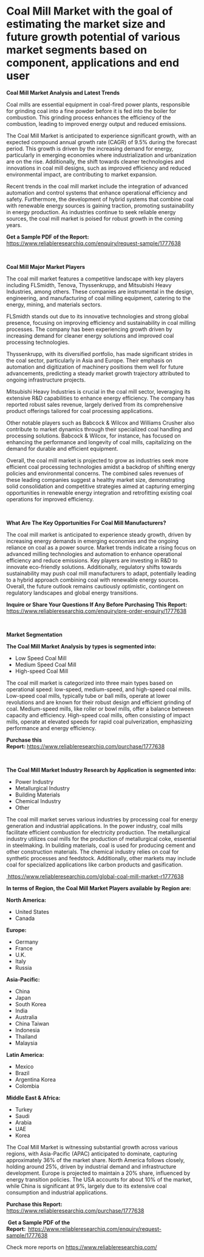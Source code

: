 <p><h1>Coal Mill Market with the goal of estimating the market size and future growth potential of various market segments based on component, applications and end user</h1></p><p><strong>Coal Mill Market Analysis and Latest Trends</strong></p>
<p><p>Coal mills are essential equipment in coal-fired power plants, responsible for grinding coal into a fine powder before it is fed into the boiler for combustion. This grinding process enhances the efficiency of the combustion, leading to improved energy output and reduced emissions.</p><p>The Coal Mill Market is anticipated to experience significant growth, with an expected compound annual growth rate (CAGR) of 9.5% during the forecast period. This growth is driven by the increasing demand for energy, particularly in emerging economies where industrialization and urbanization are on the rise. Additionally, the shift towards cleaner technologies and innovations in coal mill designs, such as improved efficiency and reduced environmental impact, are contributing to market expansion.</p><p>Recent trends in the coal mill market include the integration of advanced automation and control systems that enhance operational efficiency and safety. Furthermore, the development of hybrid systems that combine coal with renewable energy sources is gaining traction, promoting sustainability in energy production. As industries continue to seek reliable energy sources, the coal mill market is poised for robust growth in the coming years.</p></p>
<p><strong>Get a Sample PDF of the Report:&nbsp;</strong> <a href="https://www.reliableresearchiq.com/enquiry/request-sample/1777638?utm_campaign=3296&utm_medium=2&utm_source=Github&utm_content=ia&utm_term=09042025&utm_id=coal-mill">https://www.reliableresearchiq.com/enquiry/request-sample/1777638</a></p>
<p>&nbsp;</p>
<p><strong>Coal Mill Major Market Players</strong></p>
<p><p>The coal mill market features a competitive landscape with key players including FLSmidth, Tenova, Thyssenkrupp, and Mitsubishi Heavy Industries, among others. These companies are instrumental in the design, engineering, and manufacturing of coal milling equipment, catering to the energy, mining, and materials sectors.</p><p>FLSmidth stands out due to its innovative technologies and strong global presence, focusing on improving efficiency and sustainability in coal milling processes. The company has been experiencing growth driven by increasing demand for cleaner energy solutions and improved coal processing technologies.</p><p>Thyssenkrupp, with its diversified portfolio, has made significant strides in the coal sector, particularly in Asia and Europe. Their emphasis on automation and digitization of machinery positions them well for future advancements, predicting a steady market growth trajectory attributed to ongoing infrastructure projects.</p><p>Mitsubishi Heavy Industries is crucial in the coal mill sector, leveraging its extensive R&D capabilities to enhance energy efficiency. The company has reported robust sales revenue, largely derived from its comprehensive product offerings tailored for coal processing applications.</p><p>Other notable players such as Babcock & Wilcox and Williams Crusher also contribute to market dynamics through their specialized coal handling and processing solutions. Babcock & Wilcox, for instance, has focused on enhancing the performance and longevity of coal mills, capitalizing on the demand for durable and efficient equipment.</p><p>Overall, the coal mill market is projected to grow as industries seek more efficient coal processing technologies amidst a backdrop of shifting energy policies and environmental concerns. The combined sales revenues of these leading companies suggest a healthy market size, demonstrating solid consolidation and competitive strategies aimed at capturing emerging opportunities in renewable energy integration and retrofitting existing coal operations for improved efficiency.</p></p>
<p>&nbsp;</p>
<p><strong>What Are The Key Opportunities For Coal Mill Manufacturers?</strong></p>
<p><p>The coal mill market is anticipated to experience steady growth, driven by increasing energy demands in emerging economies and the ongoing reliance on coal as a power source. Market trends indicate a rising focus on advanced milling technologies and automation to enhance operational efficiency and reduce emissions. Key players are investing in R&D to innovate eco-friendly solutions. Additionally, regulatory shifts towards sustainability may push coal mill manufacturers to adapt, potentially leading to a hybrid approach combining coal with renewable energy sources. Overall, the future outlook remains cautiously optimistic, contingent on regulatory landscapes and global energy transitions.</p></p>
<p><strong>Inquire or Share Your Questions If Any Before Purchasing This Report:</strong> <a href="https://www.reliableresearchiq.com/enquiry/pre-order-enquiry/1777638?utm_campaign=3296&utm_medium=2&utm_source=Github&utm_content=ia&utm_term=09042025&utm_id=coal-mill">https://www.reliableresearchiq.com/enquiry/pre-order-enquiry/1777638</a></p>
<p>&nbsp;</p>
<p><strong>Market Segmentation</strong></p>
<p><strong>The Coal Mill Market Analysis by types is segmented into:</strong></p>
<p><ul><li>Low Speed Coal Mill</li><li>Medium Speed Coal Mill</li><li>High-speed Coal Mill</li></ul></p>
<p><p>The coal mill market is categorized into three main types based on operational speed: low-speed, medium-speed, and high-speed coal mills. Low-speed coal mills, typically tube or ball mills, operate at lower revolutions and are known for their robust design and efficient grinding of coal. Medium-speed mills, like roller or bowl mills, offer a balance between capacity and efficiency. High-speed coal mills, often consisting of impact mills, operate at elevated speeds for rapid coal pulverization, emphasizing performance and energy efficiency.</p></p>
<p><strong>Purchase this Report:&nbsp;</strong><a href="https://www.reliableresearchiq.com/purchase/1777638?utm_campaign=3296&utm_medium=2&utm_source=Github&utm_content=ia&utm_term=09042025&utm_id=coal-mill">https://www.reliableresearchiq.com/purchase/1777638</a></p>
<p>&nbsp;</p>
<p><strong>The Coal Mill Market Industry Research by Application is segmented into:</strong></p>
<p><ul><li>Power Industry</li><li>Metallurgical Industry</li><li>Building Materials</li><li>Chemical Industry</li><li>Other</li></ul></p>
<p><p>The coal mill market serves various industries by processing coal for energy generation and industrial applications. In the power industry, coal mills facilitate efficient combustion for electricity production. The metallurgical industry utilizes coal mills for the production of metallurgical coke, essential in steelmaking. In building materials, coal is used for producing cement and other construction materials. The chemical industry relies on coal for synthetic processes and feedstock. Additionally, other markets may include coal for specialized applications like carbon products and gasification.</p></p>
<p><a href="https://www.reliableresearchiq.com/global-coal-mill-market-r1777638?utm_campaign=3296&utm_medium=2&utm_source=Github&utm_content=ia&utm_term=09042025&utm_id=coal-mill">&nbsp;https://www.reliableresearchiq.com/global-coal-mill-market-r1777638</a></p>
<p><strong>In terms of Region, the Coal Mill Market Players available by Region are:</strong></p>
<p>
    <p> <strong> North America: </strong>
        <ul>
            <li>United States</li>
            <li>Canada</li>
        </ul>
        </p> 
    <p> <strong> Europe: </strong>
        <ul>
            <li>Germany</li>
            <li>France</li>
            <li>U.K.</li>
            <li>Italy</li>
            <li>Russia</li>
        </ul>
        </p> 
    <p> <strong> Asia-Pacific: </strong>
        <ul>
            <li>China</li>
            <li>Japan</li>
            <li>South Korea</li>
            <li>India</li>
            <li>Australia</li>
            <li>China Taiwan</li>
            <li>Indonesia</li>
            <li>Thailand</li>
            <li>Malaysia</li>
        </ul>
        </p> 
    <p> <strong> Latin America: </strong>
        <ul>
            <li>Mexico</li>
            <li>Brazil</li>
            <li>Argentina Korea</li>
            <li>Colombia</li>
        </ul>
        </p> 
    <p> <strong> Middle East & Africa: </strong>
        <ul>
            <li>Turkey</li>
            <li>Saudi</li>
            <li>Arabia</li>
            <li>UAE</li>
            <li>Korea</li>
        </ul>
    </p>
    </p>
<p><p>The Coal Mill Market is witnessing substantial growth across various regions, with Asia-Pacific (APAC) anticipated to dominate, capturing approximately 36% of the market share. North America follows closely, holding around 25%, driven by industrial demand and infrastructure development. Europe is projected to maintain a 20% share, influenced by energy transition policies. The USA accounts for about 10% of the market, while China is significant at 9%, largely due to its extensive coal consumption and industrial applications.</p></p>
<p><strong>Purchase this Report: </strong><a href="https://www.reliableresearchiq.com/purchase/1777638?utm_campaign=3296&utm_medium=2&utm_source=Github&utm_content=ia&utm_term=09042025&utm_id=coal-mill">https://www.reliableresearchiq.com/purchase/1777638</a></p>
<p>&nbsp;<strong>Get a Sample PDF of the Report:&nbsp;&nbsp;</strong><a href="https://www.reliableresearchiq.com/enquiry/request-sample/1777638?utm_campaign=3296&utm_medium=2&utm_source=Github&utm_content=ia&utm_term=09042025&utm_id=coal-mill">https://www.reliableresearchiq.com/enquiry/request-sample/1777638</a></p>
<p><strong></strong></p>
<p>Check more reports on <a href="https://www.reliableresearchiq.com/?utm_campaign=3296&utm_medium=2&utm_source=Github&utm_content=ia&utm_term=09042025&utm_id=coal-mill">https://www.reliableresearchiq.com/</a></p>